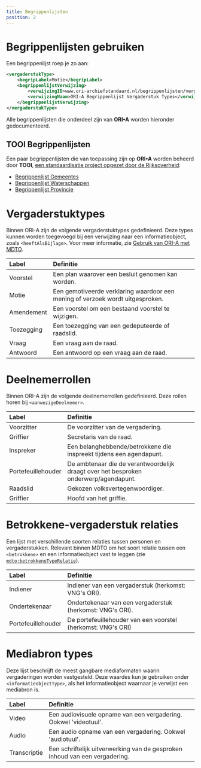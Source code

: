 ```yaml
---
title: Begrippenlijsten
position: 2
---
```


# Begrippenlijsten gebruiken

Een begrippenlijst roep je zo aan:

``` xml
<vergaderstukType>
    <begripLabel>Motie</begripLabel>
    <begrippenlijstVerwijzing>
        <verwijzingID>www.ori-archiefstandaard.nl/begrippenlijsten/vergaderstuk-types</verwijzingID>
        <verwijzingNaam>ORI-A Begrippenlijst Vergaderstuk Types</verwijzingNaam>
    </begrippenlijstVerwijzing>
</vergaderstukType>
```

Alle begrippenlijsten die onderdeel zijn van **ORI•A** worden hieronder gedocumenteerd.

## TOOI Begrippenlijsten

Een paar begrippenlijsten die van toepassing zijn op **ORI•A** worden beheerd door **TOOI**, [een standaardisatie project opgezet door de Rijksoverheid](https://standaarden.overheid.nl/tooi/doc/tooi-registers/):

* [Begrippenlijst Gemeentes](https://identifier.overheid.nl/tooi/set/rwc_gemeenten_compleet/4)
* [Begrippenlijst Waterschappen](https://identifier.overheid.nl/tooi/set/rwc_gemeenten_compleet/4)
* [Begrippenlijst Provincie](https://identifier.overheid.nl/tooi/set/rwc_gemeenten_compleet/4)

# Vergaderstuktypes

Binnen ORI-A zijn de volgende vergaderstuktypes gedefinieerd. Deze types kunnen worden toegevoegd bij een verwijzing naar een informatieobject, zoals `<heeftAlsBijlage>`. <!-- TODO: misschien een infobox van maken?-->Voor meer informatie, zie [Gebruik van ORI-A met MDTO](documentatie.html#gebruik-van-ori-a-met-mdto).

| Label      | Definitie                                                                      |
|:-----------|:-------------------------------------------------------------------------------|
| Voorstel   | Een plan waarover een besluit genomen kan worden.                              |
| Motie      | Een gemotiveerde verklaring waardoor een mening of verzoek wordt uitgesproken. |
| Amendement | Een voorstel om een bestaand voorstel te wijzigen.                             |
| Toezegging | Een toezegging van een gedeputeerde of raadslid.                               |
| Vraag      | Een vraag aan de raad.                                                         |
| Antwoord   | Een antwoord op een vraag aan de raad.                                         |


# Deelnemerrollen

Binnen ORI-A zijn de volgende deelnemerrollen gedefinieerd. Deze rollen horen bij `<aanwezigeDeelnemer>`. 


| Label              | Definitie                                                                             |
|:-------------------|:--------------------------------------------------------------------------------------|
| Voorzitter         | De voorzitter van de vergadering.                                                     |
| Griffier           | Secretaris van de raad.                                                               |
| Inspreker          | Een belanghebbende/betrokkene die inspreekt tijdens een agendapunt.                   |
| Portefeuillehouder | De ambtenaar die de verantwoordelijk draagt over het besproken onderwerp/agendapunt.  |
| Raadslid           | Gekozen volksvertegenwoordiger.                                                       |
| Griffier           | Hoofd van het griffie.                                                                |


# Betrokkene-vergaderstuk relaties

Een lijst met verschillende soorten relaties tussen personen en vergaderstukken. Relevant binnen MDTO om het soort relatie tussen een `<betrokkene>` en een informatieobject vast te leggen (zie [`mdto:betrokkeneTypeRelatie`](https://www.nationaalarchief.nl/archiveren/mdto/betrokkeneTypeRelatie)).



<!-- ``` xml
<informatieobject>
    ...
    <betrokkene>
        <betrokkeneTypeRelatie>
			<begripLabel>Indiener</begripLabel>
			<begripBegrippenlijst>
				<verwijzingNaam>Betrokkene-vergaderstuk relaties</verwijzingNaam>
				<verwijzingIdentificatie>
                    <identificatieKenmerk>https://www.ori-a.nl/begrippenlijsten#betrokkene-vergaderstuk-relaties</identificatieKenmerk>
                    <identificatieBron>ORI-A</identificatieBron>
                </verwijzingIdentificatie>
			</begripBegrippenlijst>
		</betrokkeneTypeRelatie>
        <betrokkeneActor>
            <verwijzingNaam>J. De Vries</verwijzingNaam>
            <verwijzingIdentificatie>
                <identificatieKenmerk>n208</identificatieKenmerk>
                <identificatieBron>ORI-A/Parleaus</identificatieBron>
            </verwijzingIdentificatie>
        </betrokkeneActor>
    </betrokkene>
</informatieobject>
```
-->
| Label              | Definitie                                                    |
|:-------------------|:-------------------------------------------------------------|
| Indiener           | Indiener van een vergaderstuk (herkomst: VNG's ORI).         |
| Ondertekenaar      | Ondertekenaar van een vergaderstuk (herkomst: VNG's ORI).    |
| Portefeuillehouder | De portefeuillehouder van een voorstel (herkomst: VNG's ORI) |

# Mediabron types

Deze lijst beschrijft de meest gangbare mediaformaten waarin vergaderingen worden vastgesteld. Deze waardes kun je gebruiken onder `<informatieobjectType>`, als het informatieobject waarnaar je verwijst een mediabron is.


| Label        | Definitie                                                                   |
|:-------------|:----------------------------------------------------------------------------|
| Video        | Een audiovisuele opname van een vergadering. Ookwel 'videotuul'.            |
| Audio        | Een audio opname van een vergadering. Ookwel 'audiotuul'.                   |
| Transcriptie | Een schriftelijk uitverwerking van de gesproken inhoud van een vergadering. |


